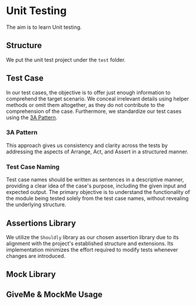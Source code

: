 # Unit Testing

The aim is to learn Unit testing.

## Structure

We put the unit test project under the `test` folder.

## Test Case

In our test cases, the objective is to offer just enough information to
comprehend the target scenario. We conceal irrelevant details using helper
methods or omit them altogether, as they do not contribute to the comprehension
of the case. Furthermore, we standardize our test cases using the
[3A Pattern](/README.md#3a-pattern).

### 3A Pattern

This approach gives us consistency and clarity across the tests by addressing
the aspects of Arrange, Act, and Assert in a structured manner.

### Test Case Naming

Test case names should be written as sentences in a descriptive manner,
providing a clear idea of the case's purpose, including the given input
and expected output. The primary objective is to understand the
functionality of the module being tested solely from the test case names,
without revealing the underlying structure.

## Assertions Library

We utilize the `Shouldly` library as our chosen assertion library due to its
alignment with the project's established structure and extensions. Its
implementation minimizes the effort required to modify tests whenever changes
are introduced.

## Mock Library

## GiveMe & MockMe Usage
